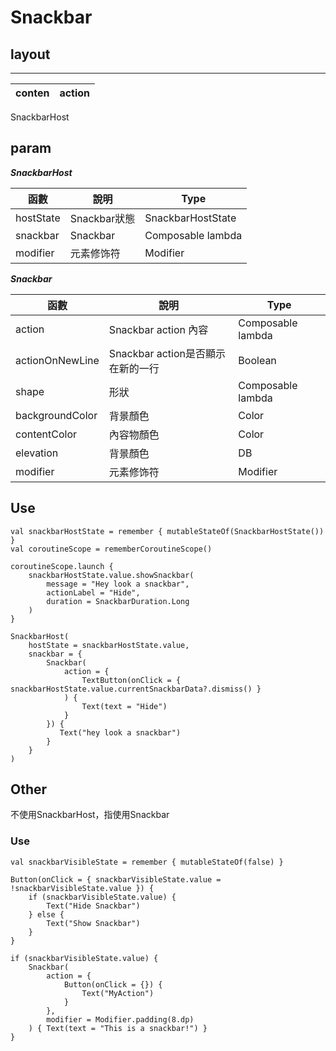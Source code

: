 # Snackbar

## layout

-------------------
| conten | action |
---------|---------

SnackbarHost

## param

***SnackbarHost***

| 函數 | 說明 | Type|
| --- | --- | --- |
| hostState | Snackbar狀態| SnackbarHostState |
| snackbar | Snackbar | Composable lambda |
| modifier | 元素修饰符 | Modifier |

***Snackbar***

| 函數 | 說明 | Type|
| --- | --- | --- |
| action | Snackbar action 內容| Composable lambda |
| actionOnNewLine | Snackbar action是否顯示在新的一行 | Boolean |
| shape | 形狀 | Composable lambda |
| backgroundColor | 背景顏色 | Color |
| contentColor | 內容物顏色 | Color |
| elevation | 背景顏色 | DB |
| modifier | 元素修饰符 | Modifier |


## Use

```
val snackbarHostState = remember { mutableStateOf(SnackbarHostState()) }
val coroutineScope = rememberCoroutineScope()

coroutineScope.launch {
    snackbarHostState.value.showSnackbar(
        message = "Hey look a snackbar",
        actionLabel = "Hide",
        duration = SnackbarDuration.Long
    )
}

SnackbarHost(
    hostState = snackbarHostState.value,
    snackbar = {
        Snackbar(
            action = {
                TextButton(onClick = { snackbarHostState.value.currentSnackbarData?.dismiss() }
            ) {
                Text(text = "Hide")
            }
        }) {
           Text("hey look a snackbar")
        }
    }
)
```

## Other

不使用SnackbarHost，指使用Snackbar

### Use

```
val snackbarVisibleState = remember { mutableStateOf(false) }

Button(onClick = { snackbarVisibleState.value = !snackbarVisibleState.value }) {
    if (snackbarVisibleState.value) {
        Text("Hide Snackbar")
    } else {
        Text("Show Snackbar")
    }
}

if (snackbarVisibleState.value) {
    Snackbar(
        action = {
            Button(onClick = {}) {
                Text("MyAction")
            }
        },
        modifier = Modifier.padding(8.dp)
    ) { Text(text = "This is a snackbar!") }
}
```